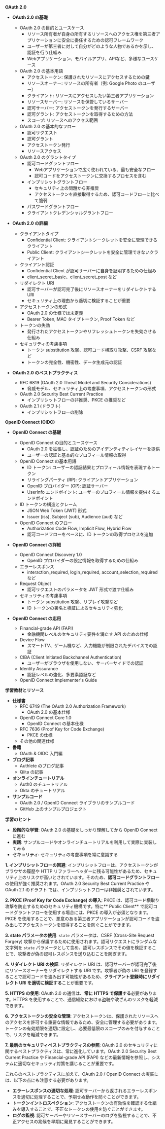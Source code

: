 **OAuth 2.0**

- **OAuth 2.0 の基礎**

  - OAuth 2.0 の目的とユースケース
    - リソース所有者が自身の所有するリソースへのアクセス権を第三者アプリケーションに安全に委任するための認可フレームワーク
    - ユーザーが第三者に対して自分がどのような人物であるかを示し、認証を行う仕組み
    - Webアプリケーション、モバイルアプリ、APIなど、多様なユースケース
  - OAuth 2.0 の基本用語
    - アクセストークン: 保護されたリソースにアクセスするための鍵
    - リソースオーナー: リソースの所有者（例: Google Photo のユーザー）
    - クライアント: リソースにアクセスしたい第三者アプリケーション
    - リソースサーバー: リソースを保管しているサーバー
    - 認可サーバー: アクセストークンを発行するサーバー
    - 認可グラント: アクセストークンを取得するための方法
    - スコープ: リソースへのアクセス範囲
  - OAuth 2.0 の基本的なフロー
    - 認可リクエスト
    - 認可グラント
    - アクセストークン発行
    - リソースアクセス
  - OAuth 2.0 のグラントタイプ
    - 認可コードグラントフロー
      - Webアプリケーションで広く使われている、最も安全なフロー
      - 認可コードをアクセストークンに交換するプロセスを含む
    - インプリシットグラントフロー
      - セキュリティ上の問題から非推奨
      - アクセストークンを直接取得するため、認可コードフローに比べて脆弱
    - パスワードグラントフロー
    - クライアントクレデンシャルグラントフロー

- **OAuth 2.0 の詳細**

  - クライアントタイプ
    - Confidential Client:
      クライアントシークレットを安全に管理できるクライアント
    - Public Client: クライアントシークレットを安全に管理できないクライアント
  - クライアント認証
    - Confidential Client が認可サーバーに自身を証明するための仕組み
    - client_secret_basic、client_secret_post など
  - リダイレクト URI
    - 認可サーバーが認可完了後にリソースオーナーをリダイレクトするURI
    - セキュリティ上の理由から適切に検証することが重要
  - アクセストークンの形式
    - OAuth 2.0 の仕様では未定義
    - Bearer Token, MAC タイプトークン, Proof Token など
  - トークンの失効
    - 発行されたアクセストークンやリフレッシュトークンを失効させる仕組み
  - セキュリティの考慮事項
    - トークン substitution 攻撃、認可コード横取り攻撃、CSRF 攻撃など
    - トークンの完全性、機密性、データ生成元の認証

- **OAuth 2.0 のベストプラクティス**
  - RFC 6819 (OAuth 2.0 Threat Model and Security Considerations)
    - 脅威モデル、セキュリティ上の考慮事項、アクセストークンの形式
  - OAuth 2.0 Security Best Current Practice
    - インプリシットフローの非推奨、PKCE の推奨など
  - OAuth 2.1 (ドラフト)
    - インプリシットフローの削除

**OpenID Connect (OIDC)**

- **OpenID Connect の基礎**

  - OpenID Connect の目的とユースケース
    - OAuth 2.0 を拡張し、認証のためのアイデンティティレイヤーを提供
    - ユーザーの認証と基本的なプロフィール情報の取得
  - OpenID Connect の基本用語
    - ID トークン: ユーザーの認証結果とプロフィール情報を表現するトークン
    - リライングパーティ (RP): クライアントアプリケーション
    - OpenID プロバイダー (OP): 認証サーバー
    - UserInfo エンドポイント:
      ユーザーのプロフィール情報を提供するエンドポイント
  - ID トークンの構造とクレーム
    - JSON Web Token (JWT) 形式
    - Issuer (iss), Subject (sub), Audience (aud) など
  - OpenID Connect のフロー
    - Authorization Code Flow, Implicit Flow, Hybrid Flow
    - 認可コードフローをベースに、ID トークンの取得プロセスを追加

- **OpenID Connect の詳細**

  - OpenID Connect Discovery 1.0
    - OpenID プロバイダーの設定情報を取得するための仕組み
  - エラーレスポンス
    - interaction_required, login_required, account_selection_required など
  - Request Object
    - 認可リクエストのパラメータを JWT 形式で渡す仕組み
  - セキュリティの考慮事項
    - トークン substitution 攻撃、リプレイ攻撃など
    - ID トークンの署名と検証によるセキュリティ強化

- **OpenID Connect の応用**
  - Financial-grade API (FAPI)
    - 金融機関レベルのセキュリティ要件を満たす API のための仕様
  - Device Flow
    - スマートTV、ゲーム機など、入力機能が制限されたデバイスでの認証
  - CIBA (Client Initiated Backchannel Authentication)
    - ユーザーがブラウザを使用しない、サーバーサイドでの認証
  - Identity Assurance
    - 認証レベルの強化、多要素認証など
  - OpenID Connect Implementer's Guide

**学習教材とリソース**

- **仕様書**
  - RFC 6749 (The OAuth 2.0 Authorization Framework)
    - OAuth 2.0 の基本仕様
  - OpenID Connect Core 1.0
    - OpenID Connect の基本仕様
  - RFC 7636 (Proof Key for Code Exchange)
    - PKCE の仕様
  - その他の関連仕様
- **書籍**
  - OAuth & OIDC 入門編
- **ブログ記事**
  - Authlete のブログ記事
  - Qiita の記事
- **オンラインチュートリアル**
  - Auth0 のチュートリアル
  - Okta のチュートリアル
- **サンプルコード**
  - OAuth 2.0 / OpenID Connect ライブラリのサンプルコード
  - GitHub 上のサンプルプロジェクト

**学習のヒント**

- **段階的な学習**: OAuth 2.0 の基礎をしっかり理解してから OpenID Connect に進む
- **実践**: サンプルコードやオンラインチュートリアルを利用して実際に実装してみる
- **セキュリティ**: セキュリティの考慮事項を常に意識する

**1. インプリシットフローの回避**:
インプリシットフローは、アクセストークンがブラウザの履歴や HTTP
リファラーヘッダーに残る可能性があるため、セキュリティ上のリスクが高いとされています。そのため、**認可コードグラントフロー**の使用が強く推奨されます。OAuth
2.0 Security Best Current Practice や OAuth 2.1 のドラフト
では、インプリシットフローは非推奨とされています。

**2. PKCE (Proof Key for Code Exchange) の導入**: PKCE
は、認可コード横取り攻撃を防止するためのセキュリティ機構です。特に** Public
Client** で認可コードグラントフローを使用する場合には、PKCE
の導入が必須となります。PKCE
を使用することで、悪意のある第三者アプリケーションが認可コードを盗み出してアクセストークンを取得することを防ぐことができます。

**3. state パラメータの使用**: `state` パラメータは、CSRF (Cross-Site Request
Forgery) 攻撃から保護するために使用されます。認可リクエストにランダムな文字列を
`state`
パラメータとして含め、認可レスポンスでその値を検証することで、攻撃者が偽の認可レスポンスを送り込むことを防ぎます。

**4. リダイレクト URI の検証**: リダイレクト URI
は、認可サーバーが認可完了後にリソースオーナーをリダイレクトする URI
です。攻撃者が偽の URI
を登録することで認可コードを盗み出す可能性があるため、**クライアント登録時にリダイレクト
URI を適切に検証する**ことが重要です。

**5. HTTPS の使用**: OAuth 2.0 の通信は、**常に HTTPS
で保護する**必要があります。HTTPS
を使用することで、通信経路における盗聴や改ざんのリスクを軽減できます。

**6. アクセストークンの安全な管理**:
アクセストークンは、保護されたリソースへのアクセスを許可する重要な情報であるため、安全に管理する必要があります。トークンの有効期限を適切に設定し、必要最低限のスコープのみを付与することで、リスクを軽減できます。

**7. 最新のセキュリティベストプラクティスの参照**: OAuth 2.0
のセキュリティに関するベストプラクティスは、常に進化しています。OAuth 2.0
Security Best Current Practice や Financial-grade API (FAPI)
などの最新情報を参照し、システムに適切なセキュリティ対策を講じることが重要です。

これらのベストプラクティスに加えて、OAuth 2.0 / OpenID Connect
の実装には、以下の点にも注意する必要があります。

- **エラーレスポンスの適切な処理**:
  認可サーバーから返されるエラーレスポンスを適切に処理することで、予期せぬ動作を防ぐことができます。
- **トークンイントロスペクション**:
  アクセストークンの有効性を確認する仕組みを導入することで、不正なトークンの使用を防ぐことができます。
- **ログの監視**:
  認可サーバーやリソースサーバーのログを監視することで、不正アクセスの兆候を早期に発見することができます。
